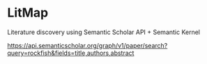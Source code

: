 # LitMap
Literature discovery using Semantic Scholar API + Semantic Kernel

https://api.semanticscholar.org/graph/v1/paper/search?query=rockfish&fields=title,authors,abstract